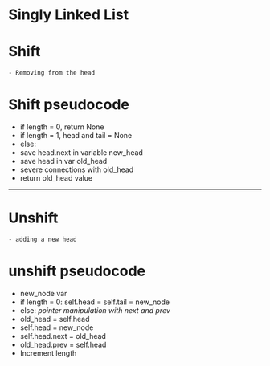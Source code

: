 # Singly Linked List

# Shift
    - Removing from the head

# Shift pseudocode

- if length = 0, return None
- if length = 1, head and tail = None
- else: 
- save head.next in variable new_head
- save head in var old_head
- severe connections with old_head
- return old_head value

_____________________________________

# Unshift 
    - adding a new head

# unshift pseudocode
- new_node var
- if length = 0: self.head = self.tail = new_node
- else:
*pointer manipulation with next and prev*
- old_head = self.head
- self.head = new_node
- self.head.next = old_head
- old_head.prev = self.head
- Increment length
